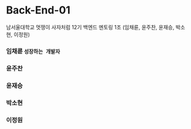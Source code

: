 # Back-End-01
남서울대학교 멋쟁이 사자처럼 12기 백엔드 멘토링 1조 (임채륜, 윤주찬, 윤재승, 박소현, 이정원)

### 임채륜 `성장하는 개발자`
### 윤주찬 
### 윤재승
### 박소현
### 이정원
